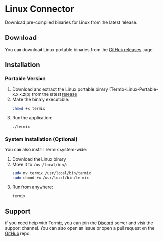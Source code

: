 # Linux Connector

Download pre-compiled binaries for Linux from the latest release.

## Download

You can download Linux portable binaries from the [GitHub releases](https://github.com/LukeGus/Termix/releases) page.

## Installation

### Portable Version
1. Download and extract the Linux portable binary (Termix-Linux-Portable-x.x.x.zip) from the latest [release](https://github.com/LukeGus/Termix/releases)
2. Make the binary executable:
   ```bash
   chmod +x termix
   ```
3. Run the application:
   ```bash
   ./termix
   ```

### System Installation (Optional)
You can also install Termix system-wide:

1. Download the Linux binary
2. Move it to `/usr/local/bin/`:
   ```bash
   sudo mv termix /usr/local/bin/termix
   sudo chmod +x /usr/local/bin/termix
   ```
3. Run from anywhere:
   ```bash
   termix
   ```

## Support

If you need help with Termix, you can join the [Discord](https://discord.gg/jVQGdvHDrf) server and visit the support channel. You can also open an issue or open a pull request on the [GitHub](https://github.com/LukeGus/Termix/issues) repo.
